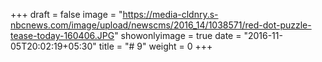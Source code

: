 +++
draft = false
image = "https://media-cldnry.s-nbcnews.com/image/upload/newscms/2016_14/1038571/red-dot-puzzle-tease-today-160406.JPG"
showonlyimage = true
date = "2016-11-05T20:02:19+05:30"
title = "# 9"
weight = 0
+++

